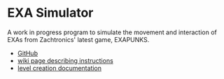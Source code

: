 # EXA Simulator
A work in progress program to simulate the movement and interaction of EXAs from Zachtronics' latest game, EXAPUNKS.
- [GitHub](https://github.com/thrilliams/EXA-Sim)
- [wiki page describing instructions](https://exapunks.fandom.com/wiki/EXA_instructions)
- [level creation documentation](https://www.zachtronics.com/virtualnetwork/)